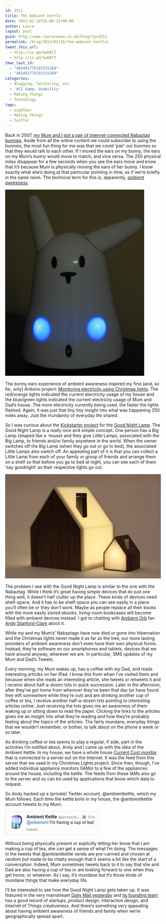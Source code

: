```yaml
---
id: 1511
title: The Ambient Kettle
date: 2013-03-16T15:06:21+00:00
author: Laura
layout: post
guid: http://www.lauracowen.co.uk/blog/?p=1511
permalink: /blog/2013/03/16/the-ambient-kettle/
tweet_this_url:
  - http://is.gd/SwOATZ
  - http://is.gd/SwOATZ
tmac_last_id:
  - "465491775193231360"
  - "465491775193231360"
categories:
  - Blogging, Twittering, etc
  - 'HCI &amp; Usability'
  - Making Things
  - Technology
tags:
  - eightbar
  - Making Things
  - Twitter
---
```

<p style="text-align: left;">
  Back in 2007, <a title="My new friend blog post" href="http://www.lauracowen.co.uk/blog/2007/05/24/my-new-friend/" target="_blank">my Mum and I got a pair of Internet-connected Nabaztag bunnies</a>. Aside from all the online content we could subscribe to using the bunnies, the most fun thing for me was that we could &#8216;pair&#8217; our bunnies so that they would talk to each other. If I moved the ears on my bunny, the ears on my Mum&#8217;s bunny would move to match, and vice versa. The 250 physical miles disappear for a few seconds when you see the ears move and know that it&#8217;s because Mum is physically moving the ears of her bunny. I know exactly what she&#8217;s doing at that particular pointing in time, as if we&#8217;re briefly in the same room. The technical term for this is, apparently, <a title="Ambient awareness on Wikipedia" href="http://en.wikipedia.org/wiki/Ambient_awareness" target="_blank"><em>ambient awareness</em></a>.
</p>

![My Nabaztag bunny](/assets/uploads/2013/03/bunny.jpg)

<p style="text-align: left;">
  The bunny ears experience of ambient awareness inspired my first (and, so far, only) Arduino project: <a title="Electricity monitoring with Christmas lights and Arduino" href="http://www.lauracowen.co.uk/blog/2010/02/09/electricity-monitoring-with-christmas-lights-and-arduino/" target="_blank">Monitoring electricity using Christmas lights</a>. The red/orange lights indicated the current electricity usage of my house and the blue/green lights indicated the current electricity usage of Mum and Dad&#8217;s house. The more electricity currently being used, the faster the lights flashed. Again, it was just that tiny tiny insight into what was happening 250 miles away. Just the mundanity of everyday life shared.
</p>

<p style="text-align: left;">
  So I was curious about the <a title="Kickstarter project for Good Night Lamp" href="http://www.kickstarter.com/projects/designswarm/good-night-lamp/" target="_blank">Kickstarter project</a> for the <a title="Good Night Lamp website" href="http://goodnightlamp.com/" target="_blank">Good Night Lamp</a>. The Good Night Lamp is a really nice and simple concept. One person has a Big Lamp (shaped like a  house) and they give Little Lamps, associated with the Big Lamp, to friends and/or family anywhere in the world. When the owner switches off the Big Lamp (when they go out or go to bed), the associated Little Lamps also switch off. An appealing part of it is that you can collect a Little Lamp from each of your family or group of friends and arrange them on a shelf so that before you go to bed at night, you can see each of them &#8216;say goodnight&#8217; as their respective lights go out.
</p>

![Good-Night-Lamp](/assets/uploads/2013/03/Good-Night-Lamp-9.jpg)

<p style="text-align: left;">
  The problem I see with the Good Night Lamp is similar to the one with the Nabaztag. While I think it&#8217;s great having simple devices that do just one thing well, it doesn&#8217;t half clutter up the place. These kinds of devices need shelf-space. And it has to be shelf-space you can see easily in a place you&#8217;ll often be or they don&#8217;t work. Maybe as people replace all their books with the more easily stored ebooks, living-room bookcases will become filled with ambient devices instead. I got to chatting with <a title="Ambient Orb website" href="http://www.ambientdevices.com/about/consumer-devices" target="_blank">Ambient Orb</a> fan <a title="@andysc on Twitter" href="https://twitter.com/andysc" target="_blank">Andy Stanford-Clark</a> about it.
</p>

<p style="text-align: left;">
  While my and my Mum&#8217;s&#8217; Nabaztags have now died or gone into hibernation and the Christmas lights never made it as far as the tree, our more lasting providers of ambient awareness don&#8217;t even have their own physical forms. Instead, they&#8217;re software on our smartphones and tablets, devices that we have around anyway, wherever we are. In particular, SMS updates of my Mum and Dad&#8217;s Tweets.
</p>

<p style="text-align: left;">
  Every morning, my Mum wakes up, has a coffee with my Dad, and reads interesting articles on her iPad. I know this from when I&#8217;ve visited them and because when she reads an interesting article, she tweets or retweets it and I receive about half-a-dozen txts in quick succession. Later in the afternoon, after they&#8217;ve got home from wherever they&#8217;ve been that day (or have found free wifi somewhere while they&#8217;re out) and are drinking another cup of coffee or tea, I receive another half-a-dozen txts pointing to interesting articles online. Just receiving the txts gives me an awareness of them waking up or sitting down to read the paper. Clicking the links to the articles gives me an insight into what they&#8217;re reading and how they&#8217;re probably feeling about the topics of the articles. The fairly mundane, everyday things that we wouldn&#8217;t remember, or bother, to talk about on the phone a week or so later.
</p>

<p style="text-align: left;">
  As drinking coffee or tea seems to play a regular, if side, part in the activities I&#8217;m notified about, Andy and I came up with the idea of the Ambient Kettle. In my house, we have a whole house <a title="Current Cost website" href="http://currentcost.co.uk/" target="_blank">Current Cost monitor</a> that is connected to a server out on the Internet. It was the feed from this server that we used in my Christmas Lights project. Since then, though, I&#8217;ve added individual appliance monitors (IAMs) to a few of the appliances around the house, including the kettle. The feeds from these IAMs also go to the server and so can be used by applications that know which data to request.
</p>

<p style="text-align: left;">
  So Andy hacked up a (private) Twitter account, @ambientkettle, which my Mum follows. Each time the kettle boils in my house, the @ambientkettle account tweets to my Mum:
</p>

![@ambientkettle tweets](/assets/uploads/2013/03/kettle-tweet.png)

<p style="text-align: left;">
  Without being physically present or explicitly letting her know that I am making a cup of tea, she can get a sense of what I&#8217;m doing. The messages in the tweets that @ambientkettle sends are pre-canned and chosen at random but made to be chatty enough that it seems a bit like the start of a conversation. Indeed, Mum sometimes tweets back to it to say that she and Dad are also having a cup of tea or are looking forward to one when they get home, or whatever. As I say, it&#8217;s mundane but it&#8217;s those kinds of mundane things that make everyday life.
</p>

<p style="text-align: left;">
  I&#8217;ll be interested to see how the Good Night Lamp gets taken up. It was featured in the very mainstream <a title="@GNLteam's tweet about Daily Mail article" href="https://twitter.com/GNLteam/status/312626544336064512" target="_blank">Daily Mail yesterday</a> and <a title="Good Night Lamp team" href="http://goodnightlamp.com/team/" target="_blank">its founding team</a> has a good record of startups, product design, interaction design, and Internet of Things creativeness. And there&#8217;s something very appealing about having ambient awareness of friends and family when we&#8217;re geographically spread apart.
</p>